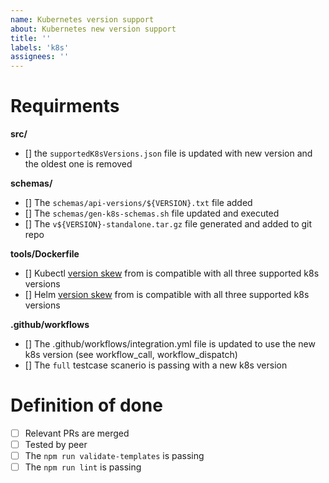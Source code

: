 ```yaml
---
name: Kubernetes version support
about: Kubernetes new version support
title: ''
labels: 'k8s'
assignees: ''
---
```


# Requirments

**src/**

- [] the `supportedK8sVersions.json` file is updated with new version and the oldest one is removed

**schemas/**

- [] The `schemas/api-versions/${VERSION}.txt` file added
- [] The `schemas/gen-k8s-schemas.sh` file updated and executed
- [] The `v${VERSION}-standalone.tar.gz` file generated and added to git repo

**tools/Dockerfile**

- [] Kubectl [version skew](https://kubernetes.io/releases/version-skew-policy/#kubectl) from is compatible with all three supported k8s versions
- [] Helm [version skew](https://helm.sh/docs/topics/version_skew/#supported-version-skew) from is compatible with all three supported k8s versions

**.github/workflows**

- [] The .github/workflows/integration.yml file is updated to use the new k8s version (see workflow_call, workflow_dispatch)
- [] The `full` testcase scanerio is passing with a new k8s version

# Definition of done

- [ ] Relevant PRs are merged
- [ ] Tested by peer
- [ ] The `npm run validate-templates` is passing
- [ ] The `npm run lint` is passing
